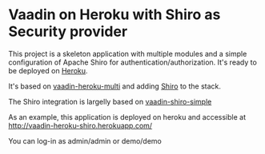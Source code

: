 Vaadin on Heroku with Shiro as Security provider
================================================

This project is a skeleton application with multiple modules and a simple configuration of Apache Shiro for authentication/authorization.
It's ready to be deployed on [Heroku](http://www.heroku.com).

It's based on [vaadin-heroku-multi](https://github.com/nhurion/vaadin-heroku-multi) and adding [Shiro](http://shiro.apache.org) to the stack.

The Shiro integration is largelly based on [vaadin-shiro-simple](https://github.com/eneuwirt/vaadin-shiro-simple)

As an example, this application is deployed on heroku and accessible at http://vaadin-heroku-shiro.herokuapp.com/

You can log-in as admin/admin or demo/demo